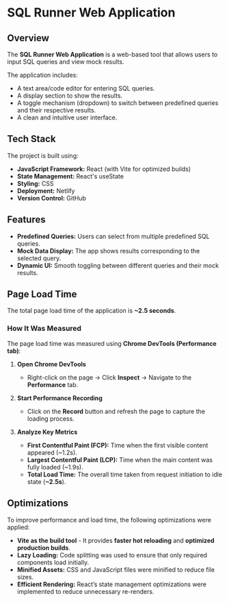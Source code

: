 # SQL Runner Web Application

## Overview  
The **SQL Runner Web Application** is a web-based tool that allows users to input SQL queries and view mock results.

The application includes:  
- A text area/code editor for entering SQL queries.  
- A display section to show the results.  
- A toggle mechanism (dropdown) to switch between predefined queries and their respective results.  
- A clean and intuitive user interface.  

## Tech Stack  
The project is built using:  
- **JavaScript Framework:** React (with Vite for optimized builds)  
- **State Management:** React's useState 
- **Styling:** CSS  
- **Deployment:** Netlify  
- **Version Control:** GitHub   

## Features  
- **Predefined Queries:** Users can select from multiple predefined SQL queries.  
- **Mock Data Display:** The app shows results corresponding to the selected query.  
- **Dynamic UI:** Smooth toggling between different queries and their mock results.  

## Page Load Time  
The total page load time of the application is **~2.5 seconds**.  

### How It Was Measured  
The page load time was measured using **Chrome DevTools (Performance tab)**:  

1. **Open Chrome DevTools**  
   - Right-click on the page → Click **Inspect** → Navigate to the **Performance** tab.  

2. **Start Performance Recording**  
   - Click on the **Record** button and refresh the page to capture the loading process.  

3. **Analyze Key Metrics**  
   - **First Contentful Paint (FCP):** Time when the first visible content appeared (~1.2s).  
   - **Largest Contentful Paint (LCP):** Time when the main content was fully loaded (~1.9s).  
   - **Total Load Time:** The overall time taken from request initiation to idle state (**~2.5s**).  

## Optimizations  
To improve performance and load time, the following optimizations were applied:  
- **Vite as the build tool** - It provides **faster hot reloading** and **optimized production builds**.
- **Lazy Loading:** Code splitting was used to ensure that only required components load initially.  
- **Minified Assets:** CSS and JavaScript files were minified to reduce file sizes.  
- **Efficient Rendering:** React’s state management optimizations were implemented to reduce unnecessary re-renders.

